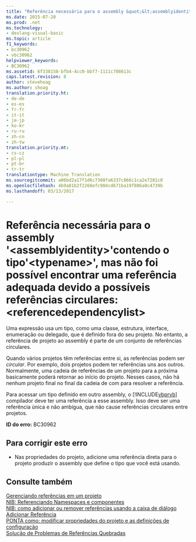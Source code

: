 ```yaml
---
title: "Referência necessária para o assembly &quot;&lt;assemblyidentity&gt;&quot;contendo o tipo&quot;&lt;typename&gt;&quot;, mas não foi possível encontrar uma referência adequada devido a possíveis referências circulares: &lt;referencedependencylist&gt; | Documentos do Microsoft"
ms.date: 2015-07-20
ms.prod: .net
ms.technology:
- devlang-visual-basic
ms.topic: article
f1_keywords:
- bc30962
- vbc30962
helpviewer_keywords:
- BC30962
ms.assetid: 6f338158-bfb4-4cc0-bbf7-1111c708613c
caps.latest.revision: 8
author: stevehoag
ms.author: shoag
translation.priority.ht:
- de-de
- es-es
- fr-fr
- it-it
- ja-jp
- ko-kr
- ru-ru
- zh-cn
- zh-tw
translation.priority.mt:
- cs-cz
- pl-pl
- pt-br
- tr-tr
translationtype: Machine Translation
ms.sourcegitcommit: a06bd2a17f1d6c7308fa6337c866c1ca2e7281c0
ms.openlocfilehash: 4b9a81b2f2268efc904cd671ba19f086a0c4739b
ms.lasthandoff: 03/13/2017

---
```

# <a name="reference-required-to-assembly-39ltassemblyidentitygt39-containing-type-39lttypenamegt39-but-a-suitable-reference-could-not-be-found-due-to-possible-circular-references-ltreferencedependencylistgt"></a>Referência necessária para o assembly '&lt;assemblyidentity&gt;'contendo o tipo'&lt;typename&gt;', mas não foi possível encontrar uma referência adequada devido a possíveis referências circulares: &lt;referencedependencylist&gt;
Uma expressão usa um tipo, como uma classe, estrutura, interface, enumeração ou delegado, que é definido fora do seu projeto. No entanto, a referência de projeto ao assembly é parte de um conjunto de referências circulares.  
  
 Quando vários projetos têm referências entre si, as referências podem ser *circular*. Por exemplo, dois projetos podem ter referências uns aos outros. Normalmente, uma cadeia de referências de um projeto para a próxima basicamente poderá retornar ao início do projeto. Nesses casos, não há nenhum projeto final no final da cadeia de com para resolver a referência.  
  
 Para acessar um tipo definido em outro assembly, o [!INCLUDE[vbprvb](../../csharp/programming-guide/concepts/linq/includes/vbprvb_md.md)] compilador deve ter uma referência a esse assembly. Isso deve ser uma referência única e não ambígua, que não cause referências circulares entre projetos.  
  
 **ID do erro:** BC30962  
  
## <a name="to-correct-this-error"></a>Para corrigir este erro  
  
-   Nas propriedades do projeto, adicione uma referência direta para o projeto produzir o assembly que define o tipo que você está usando.  
  
## <a name="see-also"></a>Consulte também  
 [Gerenciando referências em um projeto](https://docs.microsoft.com/visualstudio/ide/managing-references-in-a-project)   
 [NIB: Referenciando Namespaces e componentes](http://msdn.microsoft.com/en-us/568fa759-796b-44cd-bf5e-1cf8de6e38fd)   
 [NIB: como adicionar ou remover referências usando a caixa de diálogo Adicionar Referência](http://msdn.microsoft.com/en-us/3bd75d61-f00c-47c0-86a2-dd1f20e231c9)   
 [PONTA como: modificar propriedades do projeto e as definições de configuração](http://msdn.microsoft.com/en-us/e7184bc5-2f2b-4b4f-aa9a-3ecfcbc48b67)   
 [Solução de Problemas de Referências Quebradas](https://docs.microsoft.com/visualstudio/ide/troubleshooting-broken-references)

